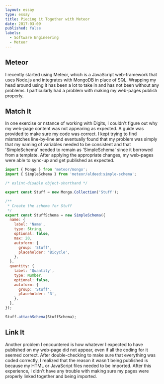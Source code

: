 ```yaml
---
layout: essay
type: essay
title: Piecing it Together with Meteor
date: 2017-03-09
published: false
labels:
  - Software Engineering
  - Meteor
---
```





## Meteor

I recently started using Meteor, which is a JavaScript web-framework that uses  Node.js and integrates with MongoDB in place of SQL.  Wrapping my head around using it has been a lot to take in and has not been without any problems.  I particularly had a problem with making my web-pages publish properly.


## Match It

In one exercise or nstance of working with Digits, I couldn't figure out why my web-page content was not appearing as expected.  A guide was provided to make sure my code was correct.  I kept trying to find mismatches line-by-line and eventually found that my problem was simply that my naming of variables needed to be consistent and that 'SimpleSchema' needed to remain as 'SimpleSchema' since it borrowed from a template.  After applying the appropriate changes, my web-pages were able to sync-up and get published as expected.

```javascript
import { Mongo } from 'meteor/mongo';
import { SimpleSchema } from 'meteor/aldeed:simple-schema';

/* eslint-disable object-shorthand */

export const Stuff = new Mongo.Collection('Stuff');

/**
 * Create the schema for Stuff
 */
export const StuffSchema = new SimpleSchema({
  name: {
    label: 'Name',
    type: String,
    optional: false,
    max: 20,
    autoform: {
      group: 'Stuff',
      placeholder: 'Bicycle',
    },
  },
  quantity: {
    label: 'Quantity',
    type: Number,
    optional: false,
    autoform: {
      group: 'Stuff',
      placeholder: '3',
    },
  },
});

Stuff.attachSchema(StuffSchema);
```

## Link It

Another problem I encountered is how whatever I expected to have published on my web-page did not appear, even if all the coding for it seemed correct.  After double-checking to make sure that everything was coded correctly, I realized that the reason it wasn't being published is because my HTML or JavaScript files needed to be imported.  After this experience, I didn't have any trouble with making sure my pages were properly linked together and being imported.
